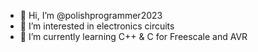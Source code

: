 - 👋 Hi, I’m @polishprogrammer2023
- 👀 I’m interested in electronics circuits
- 🌱 I’m currently learning C++ & C for Freescale and AVR
<!---
polishprogrammer2023/polishprogrammer2023 is a ✨ special ✨ repository because its `README.md` (this file) appears on your GitHub profile.
You can click the Preview link to take a look at your changes.
--->
